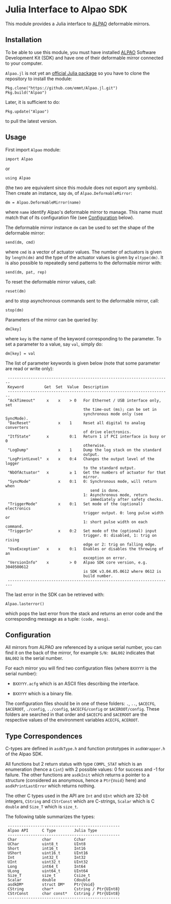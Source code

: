 # Julia Interface to Alpao SDK

This module provides a Julia interface to
[ALPAO](https://www.alpao.com/adaptive-optics/) deformable mirrors.


## Installation

To be able to use this module, you must have installed
[ALPAO](https://www.alpao.com/adaptive-optics/) Software Development Kit (SDK)
and have one of their deformable mirror connected to your computer.

`Alpao.jl` is not yet an [official Julia package](https://pkg.julialang.org/)
so you have to clone the repository to install the module:

    Pkg.clone("https://github.com/emmt/Alpao.jl.git")
    Pkg.build("Alpao")

Later, it is sufficient to do:


    Pkg.update("Alpao")

to pull the latest version.


## Usage

First import `Alpao` module:

    import Alpao

or

    using Alpao

(the two are equivalent since this module does not export any symbols).  Then
create an instance, say `dm`, of `Alpao.DeformableMirror`:

    dm = Alpao.DeformableMirror(name)

where `name` identify Alpao's deformable mirror to manage.  This name must
match that of its configuration file (see [Configuration](#configuration)
below).

The deformable mirror instance `dm` can be used to set the shape of the
deformable mirror:

    send(dm, cmd)

where `cmd` is a vector of actuator values.  The number of actuators is given
by `length(dm)` and the type of the actuator values is given by `eltype(dm)`.
It is also possible to repeatedly send patterns to the deformable mirror with:

    send(dm, pat, rep)

To reset the deformable mirror values, call:

    reset(dm)

and to stop asynchronous commands sent to the deformable mirror, call:

    stop(dm)

Parameters of the mirror can be queried by:

    dm[key]

where `key` is the name of the keyword corresponding to the parameter.  To set
a parameter to a value, say `val`, simply do:

    dm[key] = val

The list of parameter keywords is given below (note that some parameter are
read or write only):

```
 -----------------------------------------------------------------------
 Keyword         Get  Set  Value  Description
 -----------------------------------------------------------------------
 "AckTimeout"     x    x    > 0   For Ethernet / USB interface only, set
                                  the time-out (ms); can be set in
                                  synchronous mode only (see SyncMode).
 "DacReset"            x    1     Reset all digital to analog converters
                                  of drive electronics.
 "ItfState"       x         0:1   Return 1 if PCI interface is busy or 0
                                  otherwise.
 "LogDump"             x    1     Dump the log stack on the standard
                                  output.
 "LogPrintLevel"  x    x    0:4   Changes the output level of the logger
                                  to the standard output.
 "NbOfActuator"   x         ≥ 1   Get the numbers of actuator for that
                                  mirror.
 "SyncMode"            x    0:1   0: Synchronous mode, will return when
                                     send is done.
                                  1: Asynchronous mode, return
                                     immediately after safety checks.
 "TriggerMode"         x    0:1   Set mode of the (optional) electronics
                                  trigger output. 0: long pulse width or
                                  1: short pulse width on each command.
 "TriggerIn"           x    0:2   Set mode of the (optional) input
                                  trigger. 0: disabled, 1: trig on rising
                                  edge or 2: trig on falling edge.
 "UseException"   x    x    0:1   Enables or disables the throwing of an
                                  exception on error.
 "VersionInfo"    x         > 0   Alpao SDK core version, e.g. 3040500612
                                  is SDK v3.04.05.0612 where 0612 is
                                  build number.
 ------------------------------------------------------------------------
```

The last error in the SDK can be retrieved with:

    Alpao.lasterror()

which pops the last error from the stack and returns an error code and the
corresponding message as a tuple: `(code, mesg)`.


## Configuration

All mirrors from ALPAO are referenced by a unique serial number, you can find
it on the back of the mirror, for example `S/N: BAL002` indicates that `BAL002`
is the serial number.

For each mirror you will find two configuration files (where `BXXYYY` is the
serial number):

* `BXXYYY.acfg` which is an ASCII files describing the interface.

* `BXXYYY` which is a binary file.

The configuration files should be in one of these folders: `.`, `..`,
`$ACECFG`, `$ACEROOT`, `./config`, `../config`, `$ACECFG/config` or
`$ACEROOT/config`.  These folders are searched in that order and `$ACECFG` and
`$ACEROOT` are the respective values of the environment variables `ACECFG`,
`ACEROOT`.


## Type Correspondences

C-types are defined in `asdkType.h` and function prototypes in `asdkWrapper.h`
of the Alpao SDK.

All functions but 2 return status with type `COMPL_STAT` which is an
enumeration (hence a `Cint`) with 2 possible values: 0 for success and -1 for
failure.  The other functions are `asdkInit` which returns a pointer to a
structure (considered as anonymous, hence a `Ptr{Void}` here) and
`asdkPrintLastError` which returns nothing.

The other C types used in the API are `Int` and `UInt` which are 32-bit
integers, `CString` and `CStrConst` which are C-strings, `Scalar` which is C
`double` and `Size_T` which is `size_t`.

The following table summarizes the types:

```
 -------------------------------------------------
 Alpao API      C Type        Julia Type
 -------------------------------------------------
 Char           char          Cchar
 UChar          uint8_t       UInt8
 Short          int16_t       Int16
 UShort         uint16_t      UInt16
 Int            int32_t       Int32
 UInt           uint32_t      UInt32
 Long           int64_t       Int64
 ULong          uint64_t      UInt64
 Size_T         size_t        Csize_t
 Scalar         double        Cdouble
 asdkDM*        struct DM*    Ptr{Void}
 CString        char*         Cstring / Ptr{UInt8}
 CStrConst      char const*   Cstring / Ptr{UInt8}
 -------------------------------------------------
```

